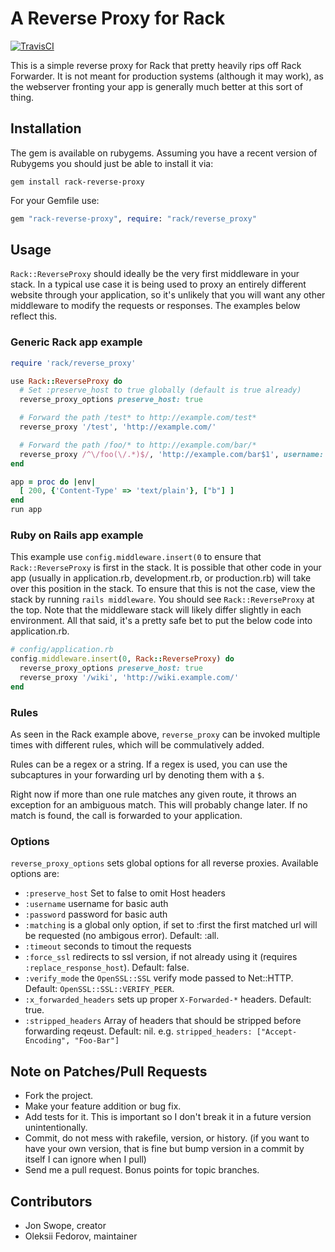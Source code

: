 # A Reverse Proxy for Rack
[![TravisCI](https://secure.travis-ci.org/waterlink/rack-reverse-proxy.svg "Build Status")](http://travis-ci.org/waterlink/rack-reverse-proxy "Build Status")

This is a simple reverse proxy for Rack that pretty heavily rips off Rack Forwarder. It is not meant for production systems (although it may work), as the webserver fronting your app is generally much better at this sort of thing.

## Installation
The gem is available on rubygems.  Assuming you have a recent version of Rubygems you should just be able to install it via:

```
gem install rack-reverse-proxy
```

For your Gemfile use:

```ruby
gem "rack-reverse-proxy", require: "rack/reverse_proxy"
```

## Usage

`Rack::ReverseProxy` should ideally be the very first middleware in your
stack. In a typical use case it is being used to proxy an entirely
different website through your application, so it's unlikely that you will want
any other middleware to modify the requests or responses. The examples below
reflect this.


### Generic Rack app example

```ruby
require 'rack/reverse_proxy'

use Rack::ReverseProxy do
  # Set :preserve_host to true globally (default is true already)
  reverse_proxy_options preserve_host: true

  # Forward the path /test* to http://example.com/test*
  reverse_proxy '/test', 'http://example.com/'

  # Forward the path /foo/* to http://example.com/bar/*
  reverse_proxy /^\/foo(\/.*)$/, 'http://example.com/bar$1', username: 'name', password: 'basic_auth_secret'
end

app = proc do |env|
  [ 200, {'Content-Type' => 'text/plain'}, ["b"] ]
end
run app
```

### Ruby on Rails app example

This example use `config.middleware.insert(0` to ensure that
`Rack::ReverseProxy` is first in the stack. It is possible that
other code in your app (usually in application.rb, development.rb, or production.rb)
will take over this position in the stack. To ensure
that this is not the case, view the stack by running `rails middleware`. You should see
`Rack::ReverseProxy` at the top. Note that
the middleware stack will likely differ slightly in each environment. All that said, it's a pretty
safe bet to put the below code into application.rb.

```ruby
# config/application.rb
config.middleware.insert(0, Rack::ReverseProxy) do
  reverse_proxy_options preserve_host: true
  reverse_proxy '/wiki', 'http://wiki.example.com/'
end
```

### Rules

As seen in the Rack example above, `reverse_proxy` can be invoked multiple times with
different rules, which will be commulatively added.

Rules can be a regex or a string. If a regex is used, you can use the subcaptures in your forwarding url by denoting them with a `$`.

Right now if more than one rule matches any given route, it throws an exception for an ambiguous match.  This will probably change later. If no match is found, the call is forwarded to your application.


### Options

`reverse_proxy_options` sets global options for all reverse proxies. Available options are:

* `:preserve_host` Set to false to omit Host headers
* `:username` username for basic auth
* `:password` password for basic auth
* `:matching` is a global only option, if set to :first the first matched url will be requested (no ambigous error). Default: :all.
* `:timeout` seconds to timout the requests
* `:force_ssl` redirects to ssl version, if not already using it (requires `:replace_response_host`). Default: false.
* `:verify_mode` the `OpenSSL::SSL` verify mode passed to Net::HTTP. Default: `OpenSSL::SSL::VERIFY_PEER`.
* `:x_forwarded_headers` sets up proper `X-Forwarded-*` headers. Default: true.
* `:stripped_headers` Array of headers that should be stripped before forwarding reqeust. Default: nil.
  e.g. `stripped_headers: ["Accept-Encoding", "Foo-Bar"]`

## Note on Patches/Pull Requests
* Fork the project.
* Make your feature addition or bug fix.
* Add tests for it. This is important so I don't break it in a
  future version unintentionally.
* Commit, do not mess with rakefile, version, or history.
  (if you want to have your own version, that is fine but bump version in a commit by itself I can ignore when I pull)
* Send me a pull request. Bonus points for topic branches.

## Contributors

- Jon Swope, creator
- Oleksii Fedorov, maintainer
